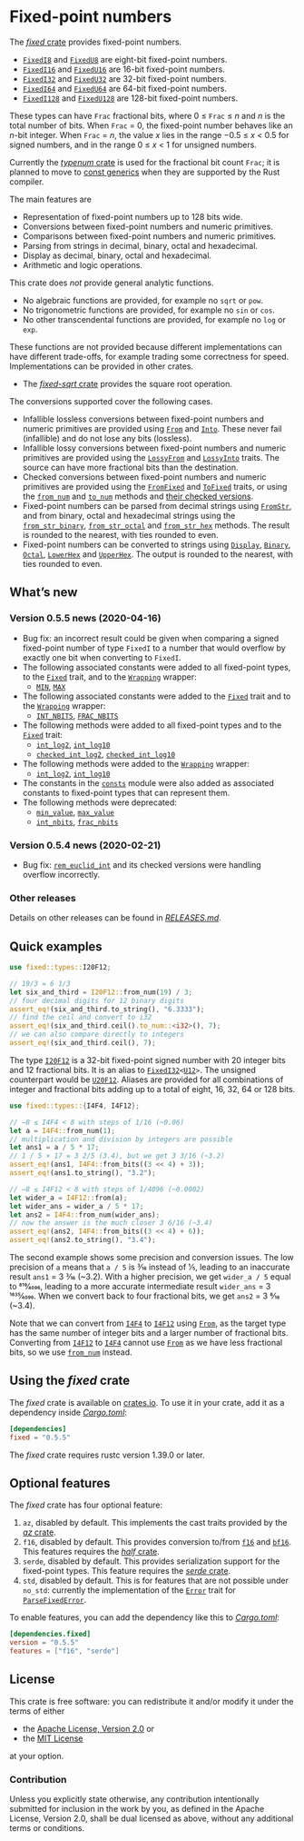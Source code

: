 <!-- Copyright © 2018–2020 Trevor Spiteri -->

<!-- Copying and distribution of this file, with or without
modification, are permitted in any medium without royalty provided the
copyright notice and this notice are preserved. This file is offered
as-is, without any warranty. -->

# Fixed-point numbers

The [*fixed* crate] provides fixed-point numbers.

  * [`FixedI8`] and [`FixedU8`] are eight-bit fixed-point numbers.
  * [`FixedI16`] and [`FixedU16`] are 16-bit fixed-point numbers.
  * [`FixedI32`] and [`FixedU32`] are 32-bit fixed-point numbers.
  * [`FixedI64`] and [`FixedU64`] are 64-bit fixed-point numbers.
  * [`FixedI128`] and [`FixedU128`] are 128-bit fixed-point numbers.

These types can have `Frac` fractional bits, where
0 ≤ `Frac` ≤ <i>n</i> and <i>n</i> is the total number of bits. When
`Frac` = 0, the fixed-point number behaves like an <i>n</i>-bit
integer. When `Frac` = <i>n</i>, the value <i>x</i> lies in the range
−0.5 ≤ <i>x</i> < 0.5 for signed numbers, and in the range
0 ≤ <i>x</i> < 1 for unsigned numbers.

Currently the [*typenum* crate] is used for the fractional bit count
`Frac`; it is planned to move to [const generics] when they are
supported by the Rust compiler.

The main features are

  * Representation of fixed-point numbers up to 128 bits wide.
  * Conversions between fixed-point numbers and numeric primitives.
  * Comparisons between fixed-point numbers and numeric primitives.
  * Parsing from strings in decimal, binary, octal and hexadecimal.
  * Display as decimal, binary, octal and hexadecimal.
  * Arithmetic and logic operations.

This crate does *not* provide general analytic functions.

  * No algebraic functions are provided, for example no `sqrt` or
    `pow`.
  * No trigonometric functions are provided, for example no `sin` or
    `cos`.
  * No other transcendental functions are provided, for example no
    `log` or `exp`.

These functions are not provided because different implementations can
have different trade-offs, for example trading some correctness for
speed. Implementations can be provided in other crates.

  * The [*fixed-sqrt* crate] provides the square root operation.

The conversions supported cover the following cases.

  * Infallible lossless conversions between fixed-point numbers and
    numeric primitives are provided using [`From`] and [`Into`]. These
    never fail (infallible) and do not lose any bits (lossless).
  * Infallible lossy conversions between fixed-point numbers and
    numeric primitives are provided using the [`LossyFrom`] and
    [`LossyInto`] traits. The source can have more fractional bits
    than the destination.
  * Checked conversions between fixed-point numbers and numeric
    primitives are provided using the [`FromFixed`] and [`ToFixed`]
    traits, or using the [`from_num`] and [`to_num`] methods and
    [their checked versions][`checked_from_num`].
  * Fixed-point numbers can be parsed from decimal strings using
    [`FromStr`], and from binary, octal and hexadecimal strings using
    the [`from_str_binary`], [`from_str_octal`] and [`from_str_hex`]
    methods. The result is rounded to the nearest, with ties rounded
    to even.
  * Fixed-point numbers can be converted to strings using [`Display`],
    [`Binary`], [`Octal`], [`LowerHex`] and [`UpperHex`]. The output
    is rounded to the nearest, with ties rounded to even.

## What’s new

### Version 0.5.5 news (2020-04-16)

  * Bug fix: an incorrect result could be given when comparing a
    signed fixed-point number of type `FixedI` to a number that would
    overflow by exactly one bit when converting to `FixedI`.
  * The following associated constants were added to all fixed-point
    types, to the [`Fixed`] trait, and to the [`Wrapping`] wrapper:
      * [`MIN`], [`MAX`]
  * The following associated constants were added to the [`Fixed`]
    trait and to the [`Wrapping`] wrapper:
      * [`INT_NBITS`], [`FRAC_NBITS`]
  * The following methods were added to all fixed-point types and to
    the [`Fixed`] trait:
      * [`int_log2`], [`int_log10`]
      * [`checked_int_log2`], [`checked_int_log10`]
  * The following methods were added to the [`Wrapping`] wrapper:
      *  [`int_log2`][wril2], [`int_log10`][wril10]
  * The constants in the [`consts`] module were also added as
    associated constants to fixed-point types that can represent them.
  * The following methods were deprecated:
      * [`min_value`], [`max_value`]
      * [`int_nbits`][`int_nbits()`], [`frac_nbits`][`frac_nbits()`]

### Version 0.5.4 news (2020-02-21)

  * Bug fix: [`rem_euclid_int`] and its checked versions were handling
    overflow incorrectly.

[`FRAC_NBITS`]: https://docs.rs/fixed/0.5.5/fixed/traits/trait.Fixed.html#associatedconstant.FRAC_NBITS
[`Fixed`]: https://docs.rs/fixed/0.5.5/fixed/traits/trait.Fixed.html
[`INT_NBITS`]: https://docs.rs/fixed/0.5.5/fixed/traits/trait.Fixed.html#associatedconstant.INT_NBITS
[`MAX`]: https://docs.rs/fixed/0.5.5/fixed/struct.FixedI32.html#associatedconstant.MAX
[`MIN`]: https://docs.rs/fixed/0.5.5/fixed/struct.FixedI32.html#associatedconstant.MIN
[`Wrapping`]: https://docs.rs/fixed/0.5.5/fixed/struct.Wrapping.html
[`checked_int_log10`]: https://docs.rs/fixed/0.5.5/fixed/struct.FixedI32.html#method.checked_int_log10
[`checked_int_log2`]: https://docs.rs/fixed/0.5.5/fixed/struct.FixedI32.html#method.checked_int_log2
[`consts`]: https://docs.rs/fixed/0.5.5/fixed/consts/index.html
[`frac_nbits()`]: https://docs.rs/fixed/0.5.5/fixed/struct.FixedI32.html#method.frac_nbits
[`int_log10`]: https://docs.rs/fixed/0.5.5/fixed/struct.FixedI32.html#method.int_log10
[`int_log2`]: https://docs.rs/fixed/0.5.5/fixed/struct.FixedI32.html#method.int_log2
[`int_nbits()`]: https://docs.rs/fixed/0.5.5/fixed/struct.FixedI32.html#method.int_nbits
[`max_value`]: https://docs.rs/fixed/0.5.5/fixed/struct.FixedI32.html#method.max_value
[`min_value`]: https://docs.rs/fixed/0.5.5/fixed/struct.FixedI32.html#method.min_value
[`rem_euclid_int`]: https://docs.rs/fixed/0.5.5/fixed/struct.FixedI32.html#method.rem_euclid_int
[wril10]: https://docs.rs/fixed/0.5.5/fixed/struct.Wrapping.html#method.int_log10
[wril2]: https://docs.rs/fixed/0.5.5/fixed/struct.Wrapping.html#method.int_log2

### Other releases

Details on other releases can be found in [*RELEASES.md*].

[*RELEASES.md*]: https://gitlab.com/tspiteri/fixed/blob/master/RELEASES.md

## Quick examples

```rust
use fixed::types::I20F12;

// 19/3 = 6 1/3
let six_and_third = I20F12::from_num(19) / 3;
// four decimal digits for 12 binary digits
assert_eq!(six_and_third.to_string(), "6.3333");
// find the ceil and convert to i32
assert_eq!(six_and_third.ceil().to_num::<i32>(), 7);
// we can also compare directly to integers
assert_eq!(six_and_third.ceil(), 7);
```

The type [`I20F12`] is a 32-bit fixed-point signed number with 20
integer bits and 12 fractional bits. It is an alias to
<code>[FixedI32][`FixedI32`]&lt;[U12][`U12`]&gt;</code>. The unsigned
counterpart would be [`U20F12`]. Aliases are provided for all
combinations of integer and fractional bits adding up to a total of
eight, 16, 32, 64 or 128 bits.

```rust
use fixed::types::{I4F4, I4F12};

// −8 ≤ I4F4 < 8 with steps of 1/16 (~0.06)
let a = I4F4::from_num(1);
// multiplication and division by integers are possible
let ans1 = a / 5 * 17;
// 1 / 5 × 17 = 3 2/5 (3.4), but we get 3 3/16 (~3.2)
assert_eq!(ans1, I4F4::from_bits((3 << 4) + 3));
assert_eq!(ans1.to_string(), "3.2");

// −8 ≤ I4F12 < 8 with steps of 1/4096 (~0.0002)
let wider_a = I4F12::from(a);
let wider_ans = wider_a / 5 * 17;
let ans2 = I4F4::from_num(wider_ans);
// now the answer is the much closer 3 6/16 (~3.4)
assert_eq!(ans2, I4F4::from_bits((3 << 4) + 6));
assert_eq!(ans2.to_string(), "3.4");
```

The second example shows some precision and conversion issues. The low
precision of `a` means that `a / 5` is 3⁄16 instead of 1⁄5, leading to
an inaccurate result `ans1` = 3 3⁄16 (~3.2). With a higher precision,
we get `wider_a / 5` equal to 819⁄4096, leading to a more accurate
intermediate result `wider_ans` = 3 1635⁄4096. When we convert back to
four fractional bits, we get `ans2` = 3 6⁄16 (~3.4).

Note that we can convert from [`I4F4`] to [`I4F12`] using [`From`], as
the target type has the same number of integer bits and a larger
number of fractional bits. Converting from [`I4F12`] to [`I4F4`]
cannot use [`From`] as we have less fractional bits, so we use
[`from_num`] instead.

## Using the *fixed* crate

The *fixed* crate is available on [crates.io][*fixed* crate]. To use
it in your crate, add it as a dependency inside [*Cargo.toml*]:

```toml
[dependencies]
fixed = "0.5.5"
```

The *fixed* crate requires rustc version 1.39.0 or later.

## Optional features

The *fixed* crate has four optional feature:

 1. `az`, disabled by default. This implements the cast traits
    provided by the [*az* crate].
 2. `f16`, disabled by default. This provides conversion to/from
    [`f16`] and [`bf16`]. This features requires the [*half* crate].
 3. `serde`, disabled by default. This provides serialization support
    for the fixed-point types. This feature requires the
    [*serde* crate].
 4. `std`, disabled by default. This is for features that are not
    possible under `no_std`: currently the implementation of the
    [`Error`] trait for [`ParseFixedError`].

To enable features, you can add the dependency like this to
[*Cargo.toml*]:

```toml
[dependencies.fixed]
version = "0.5.5"
features = ["f16", "serde"]
```

## License

This crate is free software: you can redistribute it and/or modify it
under the terms of either

  * the [Apache License, Version 2.0][LICENSE-APACHE] or
  * the [MIT License][LICENSE-MIT]

at your option.

### Contribution

Unless you explicitly state otherwise, any contribution intentionally
submitted for inclusion in the work by you, as defined in the Apache
License, Version 2.0, shall be dual licensed as above, without any
additional terms or conditions.

[*Cargo.toml*]: https://doc.rust-lang.org/cargo/guide/dependencies.html
[*az* crate]: https://crates.io/crates/az
[*fixed* crate]: https://crates.io/crates/fixed
[*fixed-sqrt* crate]: https://crates.io/crates/fixed-sqrt
[*half* crate]: https://crates.io/crates/half
[*serde* crate]: https://crates.io/crates/serde
[*typenum* crate]: https://crates.io/crates/typenum
[LICENSE-APACHE]: https://www.apache.org/licenses/LICENSE-2.0
[LICENSE-MIT]: https://opensource.org/licenses/MIT
[`Binary`]: https://doc.rust-lang.org/nightly/core/fmt/trait.Binary.html
[`Display`]: https://doc.rust-lang.org/nightly/core/fmt/trait.Display.html
[`Error`]: https://doc.rust-lang.org/nightly/std/error/trait.Error.html
[`FixedI128`]: https://docs.rs/fixed/0.5.5/fixed/struct.FixedI128.html
[`FixedI16`]: https://docs.rs/fixed/0.5.5/fixed/struct.FixedI16.html
[`FixedI32`]: https://docs.rs/fixed/0.5.5/fixed/struct.FixedI32.html
[`FixedI64`]: https://docs.rs/fixed/0.5.5/fixed/struct.FixedI64.html
[`FixedI8`]: https://docs.rs/fixed/0.5.5/fixed/struct.FixedI8.html
[`FixedU128`]: https://docs.rs/fixed/0.5.5/fixed/struct.FixedU128.html
[`FixedU16`]: https://docs.rs/fixed/0.5.5/fixed/struct.FixedU16.html
[`FixedU32`]: https://docs.rs/fixed/0.5.5/fixed/struct.FixedU32.html
[`FixedU64`]: https://docs.rs/fixed/0.5.5/fixed/struct.FixedU64.html
[`FixedU8`]: https://docs.rs/fixed/0.5.5/fixed/struct.FixedU8.html
[`FromFixed`]: https://docs.rs/fixed/0.5.5/fixed/traits/trait.FromFixed.html
[`FromStr`]: https://doc.rust-lang.org/nightly/core/str/trait.FromStr.html
[`From`]: https://doc.rust-lang.org/nightly/core/convert/trait.From.html
[`I20F12`]: https://docs.rs/fixed/0.5.5/fixed/types/type.I20F12.html
[`I4F12`]: https://docs.rs/fixed/0.5.5/fixed/types/type.I4F12.html
[`I4F4`]: https://docs.rs/fixed/0.5.5/fixed/types/type.I4F4.html
[`Into`]: https://doc.rust-lang.org/nightly/core/convert/trait.Into.html
[`LossyFrom`]: https://docs.rs/fixed/0.5.5/fixed/traits/trait.LossyFrom.html
[`LossyInto`]: https://docs.rs/fixed/0.5.5/fixed/traits/trait.LossyInto.html
[`LowerHex`]: https://doc.rust-lang.org/nightly/core/fmt/trait.LowerHex.html
[`Octal`]: https://doc.rust-lang.org/nightly/core/fmt/trait.Octal.html
[`ParseFixedError`]: https://docs.rs/fixed/0.5.5/fixed/struct.ParseFixedError.html
[`ToFixed`]: https://docs.rs/fixed/0.5.5/fixed/traits/trait.ToFixed.html
[`U12`]: https://docs.rs/fixed/0.5.5/fixed/types/extra/type.U12.html
[`U20F12`]: https://docs.rs/fixed/0.5.5/fixed/types/type.U20F12.html
[`UpperHex`]: https://doc.rust-lang.org/nightly/core/fmt/trait.UpperHex.html
[`bf16`]: https://docs.rs/half/^1/half/struct.bf16.html
[`checked_from_num`]: https://docs.rs/fixed/0.5.5/fixed/struct.FixedI32.html#method.checked_from_num
[`f16`]: https://docs.rs/half/^1/half/struct.f16.html
[`from_num`]: https://docs.rs/fixed/0.5.5/fixed/struct.FixedI32.html#method.from_num
[`from_str_binary`]: https://docs.rs/fixed/0.5.5/fixed/struct.FixedI32.html#method.from_str_binary
[`from_str_hex`]: https://docs.rs/fixed/0.5.5/fixed/struct.FixedI32.html#method.from_str_hex
[`from_str_octal`]: https://docs.rs/fixed/0.5.5/fixed/struct.FixedI32.html#method.from_str_octal
[`to_num`]: https://docs.rs/fixed/0.5.5/fixed/struct.FixedI32.html#method.to_num
[const generics]: https://github.com/rust-lang/rust/issues/44580

